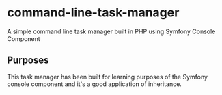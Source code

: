 # command-line-task-manager
A simple command line task manager built in PHP using Symfony Console Component

## Purposes

This task manager has been built for learning purposes of the Symfony console component and it's a good application
of inheritance.


